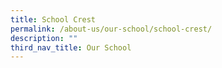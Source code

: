 ```yaml
---
title: School Crest
permalink: /about-us/our-school/school-crest/
description: ""
third_nav_title: Our School
---
```

